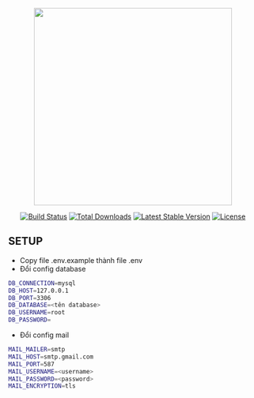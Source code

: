 <p align="center"><img src="https://res.cloudinary.com/dtfbvvkyp/image/upload/v1566331377/laravel-logolockup-cmyk-red.svg" width="400"></p>

<p align="center">
<a href="https://travis-ci.org/laravel/framework"><img src="https://travis-ci.org/laravel/framework.svg" alt="Build Status"></a>
<a href="https://packagist.org/packages/laravel/framework"><img src="https://poser.pugx.org/laravel/framework/d/total.svg" alt="Total Downloads"></a>
<a href="https://packagist.org/packages/laravel/framework"><img src="https://poser.pugx.org/laravel/framework/v/stable.svg" alt="Latest Stable Version"></a>
<a href="https://packagist.org/packages/laravel/framework"><img src="https://poser.pugx.org/laravel/framework/license.svg" alt="License"></a>
</p>

## SETUP

-   Copy file .env.example thành file .env
-   Đổi config database

```bash
DB_CONNECTION=mysql
DB_HOST=127.0.0.1
DB_PORT=3306
DB_DATABASE=<tên database>
DB_USERNAME=root
DB_PASSWORD=
```

-   Đổi config mail

```bash
MAIL_MAILER=smtp
MAIL_HOST=smtp.gmail.com
MAIL_PORT=587
MAIL_USERNAME=<username>
MAIL_PASSWORD=<password>
MAIL_ENCRYPTION=tls
```
